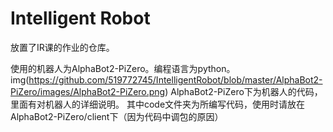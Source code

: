 # Intelligent Robot
放置了IR课的作业的仓库。

使用的机器人为AlphaBot2-PiZero。编程语言为python。
img(https://github.com/519772745/IntelligentRobot/blob/master/AlphaBot2-PiZero/images/AlphaBot2-PiZero.png)
AlphaBot2-PiZero下为机器人的代码，里面有对机器人的详细说明。
其中code文件夹为所编写代码，使用时请放在AlphaBot2-PiZero/client下（因为代码中调包的原因）
